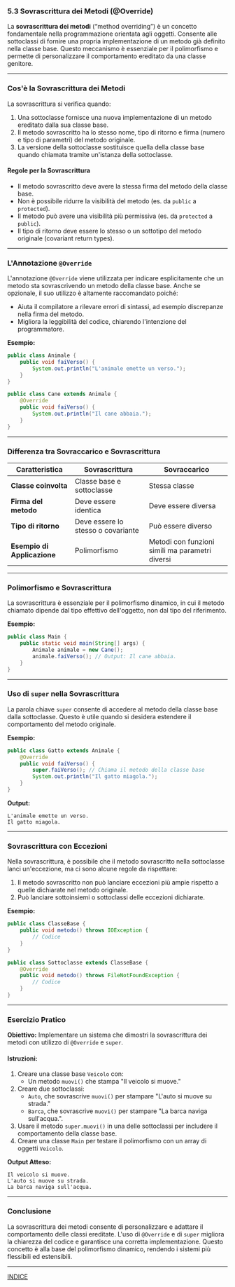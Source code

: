 ### **5.3 Sovrascrittura dei Metodi (@Override)**

La **sovrascrittura dei metodi** (“method overriding”) è un concetto fondamentale nella programmazione orientata agli oggetti. Consente alle sottoclassi di fornire una propria implementazione di un metodo già definito nella classe base. Questo meccanismo è essenziale per il polimorfismo e permette di personalizzare il comportamento ereditato da una classe genitore.

---

### **Cos'è la Sovrascrittura dei Metodi**

La sovrascrittura si verifica quando:
1. Una sottoclasse fornisce una nuova implementazione di un metodo ereditato dalla sua classe base.
2. Il metodo sovrascritto ha lo stesso nome, tipo di ritorno e firma (numero e tipo di parametri) del metodo originale.
3. La versione della sottoclasse sostituisce quella della classe base quando chiamata tramite un'istanza della sottoclasse.

#### **Regole per la Sovrascrittura**
- Il metodo sovrascritto deve avere la stessa firma del metodo della classe base.
- Non è possibile ridurre la visibilità del metodo (es. da `public` a `protected`).
- Il metodo può avere una visibilità più permissiva (es. da `protected` a `public`).
- Il tipo di ritorno deve essere lo stesso o un sottotipo del metodo originale (covariant return types).

---

### **L'Annotazione `@Override`**

L'annotazione `@Override` viene utilizzata per indicare esplicitamente che un metodo sta sovrascrivendo un metodo della classe base. Anche se opzionale, il suo utilizzo è altamente raccomandato poiché:
- Aiuta il compilatore a rilevare errori di sintassi, ad esempio discrepanze nella firma del metodo.
- Migliora la leggibilità del codice, chiarendo l'intenzione del programmatore.

**Esempio:**
```java
public class Animale {
    public void faiVerso() {
        System.out.println("L'animale emette un verso.");
    }
}

public class Cane extends Animale {
    @Override
    public void faiVerso() {
        System.out.println("Il cane abbaia.");
    }
}
```

---

### **Differenza tra Sovraccarico e Sovrascrittura**

| **Caratteristica**              | **Sovrascrittura**                          | **Sovraccarico**                          |
|----------------------------------|--------------------------------------------|------------------------------------------|
| **Classe coinvolta**            | Classe base e sottoclasse                  | Stessa classe                             |
| **Firma del metodo**            | Deve essere identica                       | Deve essere diversa                       |
| **Tipo di ritorno**             | Deve essere lo stesso o covariante         | Può essere diverso                       |
| **Esempio di Applicazione**     | Polimorfismo                               | Metodi con funzioni simili ma parametri diversi |

---

### **Polimorfismo e Sovrascrittura**

La sovrascrittura è essenziale per il polimorfismo dinamico, in cui il metodo chiamato dipende dal tipo effettivo dell'oggetto, non dal tipo del riferimento.

**Esempio:**
```java
public class Main {
    public static void main(String[] args) {
        Animale animale = new Cane();
        animale.faiVerso(); // Output: Il cane abbaia.
    }
}
```

---

### **Uso di `super` nella Sovrascrittura**

La parola chiave `super` consente di accedere al metodo della classe base dalla sottoclasse. Questo è utile quando si desidera estendere il comportamento del metodo originale.

**Esempio:**
```java
public class Gatto extends Animale {
    @Override
    public void faiVerso() {
        super.faiVerso(); // Chiama il metodo della classe base
        System.out.println("Il gatto miagola.");
    }
}
```
**Output:**
```
L'animale emette un verso.
Il gatto miagola.
```

---

### **Sovrascrittura con Eccezioni**

Nella sovrascrittura, è possibile che il metodo sovrascritto nella sottoclasse lanci un'eccezione, ma ci sono alcune regole da rispettare:
1. Il metodo sovrascritto non può lanciare eccezioni più ampie rispetto a quelle dichiarate nel metodo originale.
2. Può lanciare sottoinsiemi o sottoclassi delle eccezioni dichiarate.

**Esempio:**
```java
public class ClasseBase {
    public void metodo() throws IOException {
        // Codice
    }
}

public class Sottoclasse extends ClasseBase {
    @Override
    public void metodo() throws FileNotFoundException {
        // Codice
    }
}
```

---

### **Esercizio Pratico**

**Obiettivo:** Implementare un sistema che dimostri la sovrascrittura dei metodi con utilizzo di `@Override` e `super`.

#### **Istruzioni:**
1. Creare una classe base `Veicolo` con:
   - Un metodo `muovi()` che stampa "Il veicolo si muove."
2. Creare due sottoclassi:
   - `Auto`, che sovrascrive `muovi()` per stampare "L'auto si muove su strada."
   - `Barca`, che sovrascrive `muovi()` per stampare "La barca naviga sull'acqua.".
3. Usare il metodo `super.muovi()` in una delle sottoclassi per includere il comportamento della classe base.
4. Creare una classe `Main` per testare il polimorfismo con un array di oggetti `Veicolo`.

**Output Atteso:**
```
Il veicolo si muove.
L'auto si muove su strada.
La barca naviga sull'acqua.
```

---

### **Conclusione**

La sovrascrittura dei metodi consente di personalizzare e adattare il comportamento delle classi ereditate. L'uso di `@Override` e di `super` migliora la chiarezza del codice e garantisce una corretta implementazione. Questo concetto è alla base del polimorfismo dinamico, rendendo i sistemi più flessibili ed estensibili.


---
[INDICE](README.md)